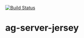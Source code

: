 [![Build Status](https://travis-ci.org/lpostniece/ag-server-jersey.svg?branch=master)](https://travis-ci.org/lpostniece/ag-server-jersey)

# ag-server-jersey

